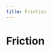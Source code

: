 ```yaml
---
title: Friction
---
```


# Friction

<script>
    function oneMassiveParticleGenerator(simulation, particleIndex)
    {
        var particle = uniformParticleGenerator(simulation, particleIndex);
        if (particleIndex == 0)
        {
            particle.mass = 50;
            particle.radius = Math.sqrt(50);
        }
        return particle;
    }

    createSimulation("randomWalk", {
        controls: ["trajectoryEnabled"],
        graphs: ["energy"],
        particleGenerator: oneMassiveParticleGenerator,
        parameters: {
            particleCount: 500,
            radiusScaling: 0.005,
            bondEnergy: 0,
            maxInitialSpeed: 0.05,
        },
    });
</script>